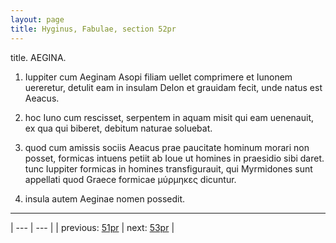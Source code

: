 ```yaml
---
layout: page
title: Hyginus, Fabulae, section 52pr
---
```


title. AEGINA.



1. Iuppiter cum Aeginam Asopi filiam uellet comprimere et Iunonem uereretur, detulit eam in insulam Delon et grauidam fecit, unde natus est Aeacus.



2. hoc Iuno cum rescisset, serpentem in aquam misit qui eam uenenauit, ex qua qui biberet, debitum naturae soluebat.



3. quod cum amissis sociis Aeacus prae paucitate hominum morari non posset, formicas intuens petiit ab Ioue ut homines in praesidio sibi daret. tunc Iuppiter formicas in homines transfigurauit, qui Myrmidones sunt appellati quod Graece formicae μύρμηκες dicuntur.



4. insula autem Aeginae nomen possedit.



---

| --- | --- |
| previous: [51pr](../51pr/) | next: [53pr](../53pr/) |